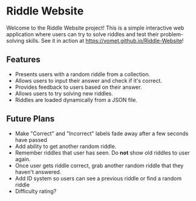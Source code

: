 # Riddle Website

Welcome to the Riddle Website project! This is a simple interactive web application where users can try to solve riddles and test their problem-solving skills. See it in action at https://vomet.github.io/Riddle-Website!

## Features
- Presents users with a random riddle from a collection.
- Allows users to input their answer and check if it's correct.
- Provides feedback to users based on their answer.
- Allows users to try solving new riddles.
- Riddles are loaded dynamically from a JSON file.

## Future Plans
- Make "Correct" and "Incorrect" labels fade away after a few seconds have passed
- Add ability to get another random riddle.
- Remember riddles that user has seen. Do **not** show old riddles to user again.
- Once user gets riddle correct, grab another random riddle that they haven't answered.
- Add ID system so users can see a previous riddle or find a random riddle
- Difficulty rating?
